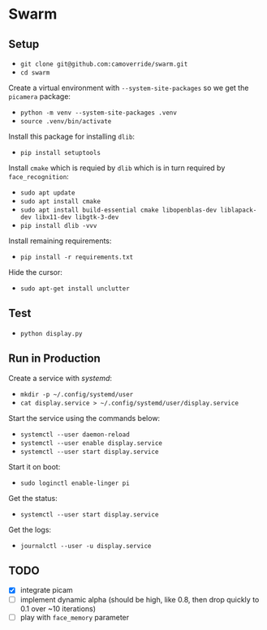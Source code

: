 # Swarm


## Setup

- `git clone git@github.com:camoverride/swarm.git`
- `cd swarm`

 Create a virtual environment with `--system-site-packages` so we get the `picamera` package:

- `python -m venv --system-site-packages .venv`
- `source .venv/bin/activate`

Install this package for installing `dlib`:

- `pip install setuptools`

Install `cmake` which is requied by `dlib` which is in turn required by `face_recognition`:

- `sudo apt update`
- `sudo apt install cmake`
- `sudo apt install build-essential cmake libopenblas-dev liblapack-dev libx11-dev libgtk-3-dev`
- `pip install dlib -vvv`

Install remaining requirements:

- `pip install -r requirements.txt`

Hide the cursor:

- `sudo apt-get install unclutter`


## Test

- `python display.py`


## Run in Production

Create a service with *systemd*:

- `mkdir -p ~/.config/systemd/user`
- `cat display.service > ~/.config/systemd/user/display.service`

Start the service using the commands below:

- `systemctl --user daemon-reload`
- `systemctl --user enable display.service`
- `systemctl --user start display.service`

Start it on boot:

- `sudo loginctl enable-linger pi`

Get the status:

- `systemctl --user start display.service`

Get the logs:

- `journalctl --user -u display.service`


## TODO

- [X] integrate picam
- [ ] implement dynamic alpha (should be high, like 0.8, then drop quickly to 0.1 over ~10 iterations)
- [ ] play with `face_memory` parameter
